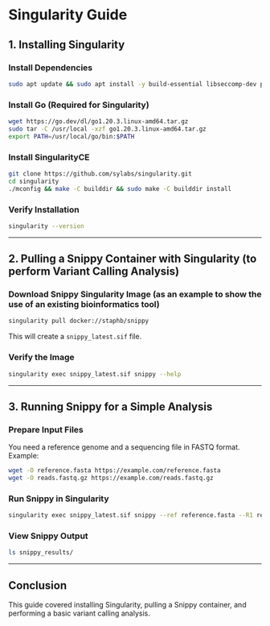 # Singularity Guide

## 1. Installing Singularity

### Install Dependencies
```bash
sudo apt update && sudo apt install -y build-essential libseccomp-dev pkg-config squashfs-tools cryptsetup 
```

### Install Go (Required for Singularity)
```bash
wget https://go.dev/dl/go1.20.3.linux-amd64.tar.gz
sudo tar -C /usr/local -xzf go1.20.3.linux-amd64.tar.gz
export PATH=/usr/local/go/bin:$PATH
```

### Install SingularityCE
```bash
git clone https://github.com/sylabs/singularity.git
cd singularity
./mconfig && make -C builddir && sudo make -C builddir install
```

### Verify Installation
```bash
singularity --version
```

---

## 2. Pulling a Snippy Container with Singularity (to perform Variant Calling Analysis)

### Download Snippy Singularity Image (as an example to show the use of an existing bioinformatics tool)
```bash
singularity pull docker://staphb/snippy
```
This will create a `snippy_latest.sif` file.

### Verify the Image
```bash
singularity exec snippy_latest.sif snippy --help
```

---

## 3. Running Snippy for a Simple Analysis

### Prepare Input Files
You need a reference genome and a sequencing file in FASTQ format. Example:
```bash
wget -O reference.fasta https://example.com/reference.fasta
wget -O reads.fastq.gz https://example.com/reads.fastq.gz
```

### Run Snippy in Singularity
```bash
singularity exec snippy_latest.sif snippy --ref reference.fasta --R1 reads.fastq.gz --outdir snippy_results
```

### View Snippy Output
```bash
ls snippy_results/
```

---

## Conclusion
This guide covered installing Singularity, pulling a Snippy container, and performing a basic variant calling analysis.
